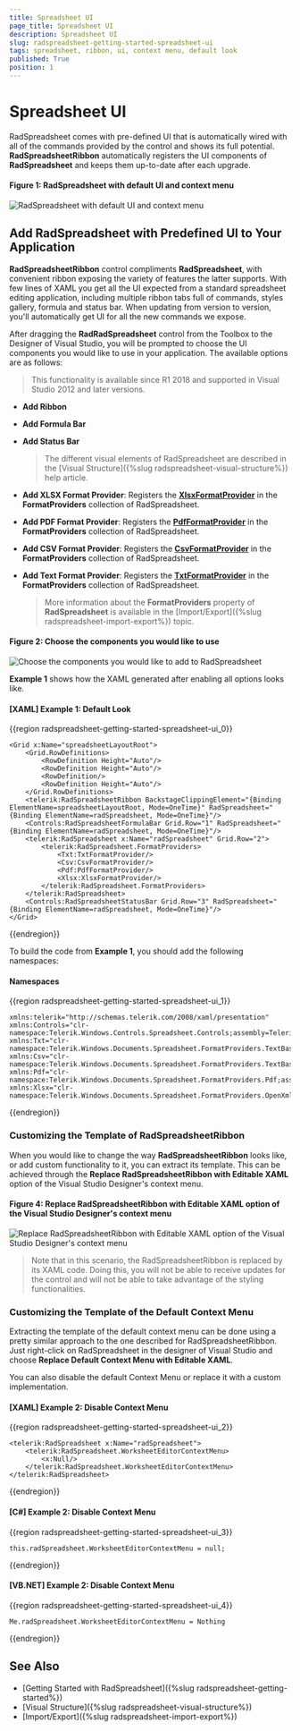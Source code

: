 ```yaml
---
title: Spreadsheet UI
page_title: Spreadsheet UI
description: Spreadsheet UI
slug: radspreadsheet-getting-started-spreadsheet-ui
tags: spreadsheet, ribbon, ui, context menu, default look
published: True
position: 1
---
```


# Spreadsheet UI

RadSpreadsheet comes with pre-defined UI that is automatically wired with all of the commands provided by the control and shows its full potential. **RadSpreadsheetRibbon** automatically registers the UI components of **RadSpreadsheet** and keeps them up-to-date after each upgrade.

#### Figure 1: RadSpreadsheet with default UI and context menu
![RadSpreadsheet with default UI and context menu](images/RadSpreadsheet_Ribbon_01.png)


## Add RadSpreadsheet with Predefined UI to Your Application

**RadSpreadsheetRibbon** control compliments **RadSpreadsheet**, with convenient ribbon exposing the variety of features the latter supports. With few lines of XAML you get all the UI expected from a standard spreadsheet editing application, including multiple ribbon tabs full of commands, styles gallery, formula and status bar. When updating from version to version, you'll automatically get UI for all the new commands we expose.

After dragging the **RadRadSpreadsheet** control from the Toolbox to the Designer of Visual Studio, you will be prompted to choose the UI components you would like to use in your application. The available options are as follows:

>This functionality is available since R1 2018 and supported in Visual Studio 2012 and later versions.

* **Add Ribbon**

* **Add Formula Bar**

* **Add Status Bar**

	> The different visual elements of RadSpreadsheet are described in the [Visual Structure]({%slug radspreadsheet-visual-structure%}) help article.

* **Add XLSX Format Provider**: Registers the [**XlsxFormatProvider**](https://docs.telerik.com/devtools/document-processing/libraries/radspreadprocessing/formats-and-conversion/xlsx/xlsxformatprovider) in the **FormatProviders** collection of RadSpreadsheet.

* **Add PDF Format Provider**: Registers the [**PdfFormatProvider**](https://docs.telerik.com/devtools/document-processing/libraries/radspreadprocessing/formats-and-conversion/pdf/pdfformatprovider) in the **FormatProviders** collection of RadSpreadsheet.

* **Add CSV Format Provider**: Registers the [**CsvFormatProvider**](https://docs.telerik.com/devtools/document-processing/libraries/radspreadprocessing/formats-and-conversion/csv/csvformatprovider) in the **FormatProviders** collection of RadSpreadsheet.

* **Add Text Format Provider**: Registers the [**TxtFormatProvider**](https://docs.telerik.com/devtools/document-processing/libraries/radspreadprocessing/formats-and-conversion/txt/txtformatprovider) in the **FormatProviders** collection of RadSpreadsheet.

	> More information about the **FormatProviders** property of **RadSpreadsheet** is available in the [Import/Export]({%slug radspreadsheet-import-export%}) topic.


#### Figure 2: Choose the components you would like to use

![Choose the components you would like to add to RadSpreadsheet](images/RadSpreadsheet_Ribbon_02.png)


**Example 1** shows how the XAML generated after enabling all options looks like.

#### [XAML] Example 1: Default Look

{{region radspreadsheet-getting-started-spreadsheet-ui_0}}

	<Grid x:Name="spreadsheetLayoutRoot">
	    <Grid.RowDefinitions>
	        <RowDefinition Height="Auto"/>
	        <RowDefinition Height="Auto"/>
	        <RowDefinition/>
	        <RowDefinition Height="Auto"/>
	    </Grid.RowDefinitions>
	    <telerik:RadSpreadsheetRibbon BackstageClippingElement="{Binding ElementName=spreadsheetLayoutRoot, Mode=OneTime}" RadSpreadsheet="{Binding ElementName=radSpreadsheet, Mode=OneTime}"/>
	    <Controls:RadSpreadsheetFormulaBar Grid.Row="1" RadSpreadsheet="{Binding ElementName=radSpreadsheet, Mode=OneTime}"/>
	    <telerik:RadSpreadsheet x:Name="radSpreadsheet" Grid.Row="2">
	        <telerik:RadSpreadsheet.FormatProviders>
	            <Txt:TxtFormatProvider/>
	            <Csv:CsvFormatProvider/>
	            <Pdf:PdfFormatProvider/>
	            <Xlsx:XlsxFormatProvider/>
	        </telerik:RadSpreadsheet.FormatProviders>
	    </telerik:RadSpreadsheet>
	    <Controls:RadSpreadsheetStatusBar Grid.Row="3" RadSpreadsheet="{Binding ElementName=radSpreadsheet, Mode=OneTime}"/>
	</Grid>
{{endregion}}


To build the code from **Example 1**, you should add the following namespaces:

#### Namespaces

{{region radspreadsheet-getting-started-spreadsheet-ui_1}}

	xmlns:telerik="http://schemas.telerik.com/2008/xaml/presentation" 
    xmlns:Controls="clr-namespace:Telerik.Windows.Controls.Spreadsheet.Controls;assembly=Telerik.Windows.Controls.Spreadsheet" 
    xmlns:Txt="clr-namespace:Telerik.Windows.Documents.Spreadsheet.FormatProviders.TextBased.Txt;assembly=Telerik.Windows.Documents.Spreadsheet"
    xmlns:Csv="clr-namespace:Telerik.Windows.Documents.Spreadsheet.FormatProviders.TextBased.Csv;assembly=Telerik.Windows.Documents.Spreadsheet" 
    xmlns:Pdf="clr-namespace:Telerik.Windows.Documents.Spreadsheet.FormatProviders.Pdf;assembly=Telerik.Windows.Documents.Spreadsheet.FormatProviders.Pdf"
    xmlns:Xlsx="clr-namespace:Telerik.Windows.Documents.Spreadsheet.FormatProviders.OpenXml.Xlsx;assembly=Telerik.Windows.Documents.Spreadsheet.FormatProviders.OpenXml" 
    
{{endregion}}

### Customizing the Template of RadSpreadsheetRibbon

When you would like to change the way **RadSpreadsheetRibbon** looks like, or add custom functionality to it, you can extract its template. This can be achieved through the **Replace RadSpreadsheetRibbon with Editable XAML** option of the Visual Studio Designer's context menu.

#### Figure 4: Replace RadSpreadsheetRibbon with Editable XAML option of the Visual Studio Designer's context menu

![Replace RadSpreadsheetRibbon with Editable XAML option of the Visual Studio Designer's context menu](images/RadSpreadsheet_Ribbon_03.png)

> Note that in this scenario, the RadSpreadsheetRibbon is replaced by its XAML code. Doing this, you will not be able to receive updates for the control and will not be able to take advantage of the styling functionalities. 



### Customizing the Template of the Default Context Menu

Extracting the template of the default context menu can be done using a pretty similar approach to the one described for RadSpreadsheetRibbon. Just right-click on RadSpreadsheet in the designer of Visual Studio and choose **Replace Default Context Menu with Editable XAML**.

You can also disable the default Context Menu or replace it with a custom implementation.


#### [XAML] Example 2: Disable Context Menu

{{region radspreadsheet-getting-started-spreadsheet-ui_2}}

	<telerik:RadSpreadsheet x:Name="radSpreadsheet">
	    <telerik:RadSpreadsheet.WorksheetEditorContextMenu>
	        <x:Null/>
	    </telerik:RadSpreadsheet.WorksheetEditorContextMenu>
	</telerik:RadSpreadsheet>
{{endregion}}

#### [C#] Example 2: Disable Context Menu

{{region radspreadsheet-getting-started-spreadsheet-ui_3}}

	this.radSpreadsheet.WorksheetEditorContextMenu = null;
{{endregion}}

#### [VB.NET] Example 2: Disable Context Menu

{{region radspreadsheet-getting-started-spreadsheet-ui_4}}

	Me.radSpreadsheet.WorksheetEditorContextMenu = Nothing
{{endregion}}


## See Also

* [Getting Started with RadSpreadsheet]({%slug radspreadsheet-getting-started%})
* [Visual Structure]({%slug radspreadsheet-visual-structure%})
* [Import/Export]({%slug radspreadsheet-import-export%})